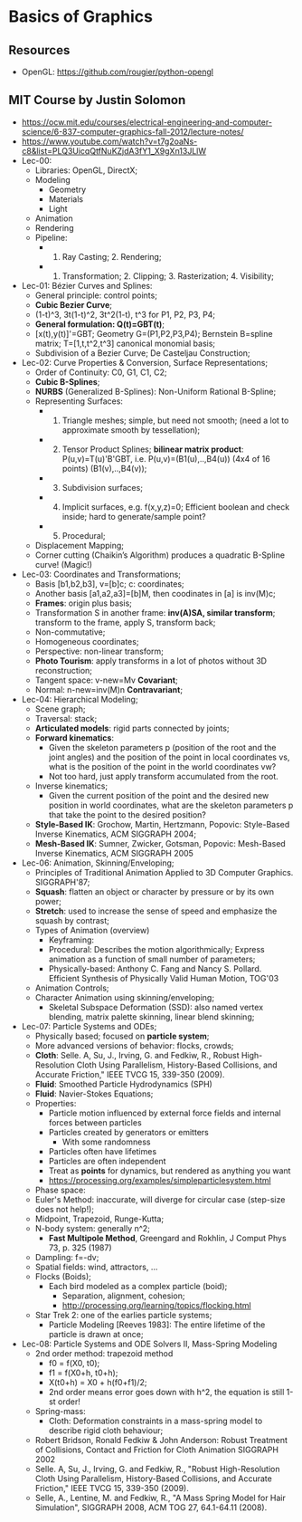 # Basics of Graphics

## Resources
- OpenGL: https://github.com/rougier/python-opengl

## MIT Course by Justin Solomon
- https://ocw.mit.edu/courses/electrical-engineering-and-computer-science/6-837-computer-graphics-fall-2012/lecture-notes/
- https://www.youtube.com/watch?v=t7g2oaNs-c8&list=PLQ3UicqQtfNuKZjdA3fY1_X9gXn13JLlW
- Lec-00:
	- Libraries: OpenGL, DirectX;
	- Modeling
		- Geometry
		- Materials
		- Light
	- Animation
	- Rendering
	- Pipeline:
		- 1. Ray Casting; 2. Rendering;
		- 1. Transformation; 2. Clipping; 3. Rasterization; 4. Visibility;
- Lec-01: Bézier Curves and Splines:
	- General principle: control points;
	- **Cubic Bezier Curve**;
	- (1-t)^3, 3t(1-t)^2, 3t^2(1-t), t^3 for P1, P2, P3, P4;
	- **General formulation: Q(t)=GBT(t)**;
	- [x(t),y(t)]'=GBT; Geometry G=(P1,P2,P3,P4); Bernstein B=spline matrix; T=[1,t,t^2,t^3] canonical monomial basis;
	- Subdivision of a Bezier Curve; De Casteljau Construction;
- Lec-02: Curve Properties & Conversion, Surface Representations;
	- Order of Continuity: C0, G1, C1, C2;
	- **Cubic B-Splines**;
	- **NURBS** (Generalized B-Splines): Non-Uniform Rational B-Spline;
	- Representing Surfaces:
		- 1. Triangle meshes; simple, but need not smooth; (need a lot to approximate smooth by tessellation);
		- 2. Tensor Product Splines; **bilinear matrix product**: P(u,v)=T(u)'B'GBT, i.e. P(u,v)=(B1(u),..,B4(u)) (4x4 of 16 points) (B1(v),..,B4(v)); 
		- 3. Subdivision surfaces;
		- 4. Implicit surfaces, e.g. f(x,y,z)=0; Efficient boolean and check inside; hard to generate/sample point?
		- 5. Procedural;
	- Displacement Mapping;
	- Corner cutting (Chaikin’s Algorithm) produces a quadratic B-Spline curve! (Magic!)
- Lec-03: Coordinates and Transformations;
	- Basis [b1,b2,b3], v=[b]c; c: coordinates;
	- Another basis [a1,a2,a3]=[b]M, then coodinates in [a] is inv(M)c;
	- **Frames**: origin plus basis;
	- Transformation S in another frame: **inv(A)SA, similar transform**; transform to the frame, apply S, transform back;
	- Non-commutative;
	- Homogeneous coordinates;
	- Perspective: non-linear transform;
	- **Photo Tourism**: apply transforms in a lot of photos without 3D reconstruction;
	- Tangent space: v-new=Mv **Covariant**;
	- Normal: n-new=inv(M)n **Contravariant**;
- Lec-04: Hierarchical Modeling;
	- Scene graph;
	- Traversal: stack;
	- **Articulated models**: rigid parts connected by joints;
	- **Forward kinematics**:
		- Given the skeleton parameters p (position of the root and the joint angles) and the position of the point in local coordinates vs, what is the position of the point in the world coordinates vw?
		- Not too hard, just apply transform accumulated from the root.
	- Inverse kinematics;
		- Given the current position of the point and the desired new position in world coordinates, what are the skeleton parameters p that take the point to the desired position?
	- **Style-Based IK**: Grochow, Martin, Hertzmann, Popovic: Style-Based Inverse Kinematics, ACM SIGGRAPH 2004;
	- **Mesh-Based IK**: Sumner, Zwicker, Gotsman, Popovic: Mesh-Based Inverse Kinematics, ACM SIGGRAPH 2005
- Lec-06: Animation, Skinning/Enveloping;
	- Principles of Traditional Animation Applied to 3D Computer Graphics. SIGGRAPH'87;
	- **Squash**: flatten an object or character by pressure or by its own power;
	- **Stretch**: used to increase the sense of speed and emphasize the squash by contrast;
	- Types of Animation (overview)
		- Keyframing:
		- Procedural: Describes the motion algorithmically; Express animation as a function of small number of parameters;
		- Physically-based: Anthony C. Fang and Nancy S. Pollard. Efficient Synthesis of Physically Valid Human Motion, TOG'03
	- Animation Controls;
	- Character Animation using skinning/enveloping;
		- Skeletal Subspace Deformation (SSD): also named vertex blending, matrix palette skinning, linear blend skinning;
- Lec-07: Particle Systems and ODEs;
	- Physically based; focused on **particle system**;
	- More advanced versions of behavior: flocks, crowds;
    - **Cloth**: Selle. A, Su, J., Irving, G. and Fedkiw, R., Robust High-Resolution Cloth Using Parallelism, History-Based Collisions, and Accurate Friction," IEEE TVCG 15, 339-350 (2009).
    - **Fluid**: Smoothed Particle Hydrodynamics (SPH)
    - **Fluid**: Navier-Stokes Equations;
    - Properties:
    	- Particle motion influenced by external force fields and internal forces between particles
		- Particles created by generators or emitters
			- With some randomness
		- Particles often have lifetimes
		- Particles are often independent
		- Treat as **points** for dynamics, but rendered as anything you want
		- https://processing.org/examples/simpleparticlesystem.html
	- Phase space:
	- Euler's Method: inaccurate, will diverge for circular case (step-size does not help!);
	- Midpoint, Trapezoid, Runge-Kutta;
	- N-body system: generally n^2;
		- **Fast Multipole Method**, Greengard and Rokhlin, J Comput Phys 73, p. 325 (1987)
	- Dampling: f=-dv;
	- Spatial fields: wind, attractors, ...
	- Flocks (Boids);
		- Each bird modeled as a complex particle (boid);
			- Separation, alignment, cohesion;
			- http://processing.org/learning/topics/flocking.html
	- Star Trek 2: one of the earlies particle systems;
		- Particle Modeling [Reeves 1983]: The entire lifetime of the particle is drawn at once;
- Lec-08: Particle Systems and ODE Solvers II, Mass-Spring Modeling
	- 2nd order method: trapezoid method
		- f0 = f(X0, t0);
		- f1 = f(X0+h, t0+h);
		- X(t0+h) = X0 + h(f0+f1)/2;
		- 2nd order means error goes down with h^2, the equation is still 1-st order!
	- Spring-mass:
		- Cloth: Deformation constraints in a mass-spring model to describe rigid cloth behaviour;
	- Robert Bridson, Ronald Fedkiw & John Anderson: Robust Treatment of Collisions, Contact and Friction for Cloth Animation SIGGRAPH 2002
	- Selle. A, Su, J., Irving, G. and Fedkiw, R., "Robust High-Resolution Cloth Using Parallelism, History-Based Collisions, and Accurate Friction," IEEE TVCG 15, 339-350 (2009).
	- Selle, A., Lentine, M. and Fedkiw, R., "A Mass Spring Model for Hair Simulation", SIGGRAPH 2008, ACM TOG 27, 64.1-64.11 (2008).
